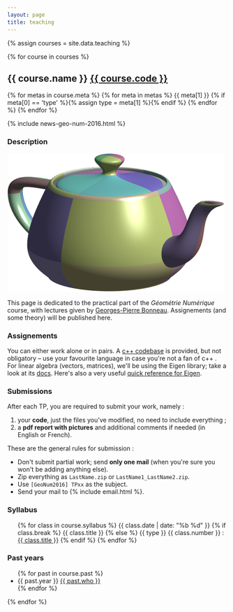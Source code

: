 ```yaml
---
layout: page
title: teaching
---
```


{% assign courses = site.data.teaching %}

{% for course in courses %}
<section class="course">
 
<h2>{{ course.name }} <a href="{{ course.url }}">{{ course.code }}</a></h2>

<div class="meta">
 {% for metas in course.meta %}
  {% for meta in metas %}
   <span class="{{ meta[0] }}">{{ meta[1] }}</span>
   {% if meta[0] == 'type' %}{% assign type = meta[1] %}{% endif %}
  {% endfor %}
 {% endfor %}
</div>

{% include news-geo-num-2016.html %}

<h3>Description</h3>
<img src="/assets/teapot.png" alt="Utah teapot" title="Utah teapot" />
<p>
This page is dedicated to the practical part of the <em>Géométrie Numérique</em> course, with lectures given by <a href="http://www-evasion.imag.fr/Membres/Georges-Pierre.Bonneau/">Georges-Pierre Bonneau</a>. Assignements (and some theory) will be published here.
</p>

<h3>Assignements</h3>
<p>
You can either work alone or in pairs.
A <a href="https://github.com/bbrrck/geo-num-2016">c++ codebase</a> is provided, but not obligatory – use your favourite language in case you're not a fan of c++ .
For linear algebra (vectors, matrices), we'll be using the Eigen library; take a look at its 
<a href="http://eigen.tuxfamily.org/index.php?title=Main_Page">docs</a>. Here's also a very useful
<a href="http://eigen.tuxfamily.org/dox-devel/AsciiQuickReference.txt">quick reference for Eigen</a>.
</p>

<h3 id="submissions">Submissions</h3>
After each TP, you are required to submit your work, namely :
<ol>
    <li>your <strong>code</strong>, just the files you've modified, no need to include everything ;</li>
    <li>a <strong>pdf report with pictures</strong> and additional comments if needed (in English or French).</li>
</ol>

These are the general rules for submission :
<ul class="submissions">
    <li>Don't submit partial work; send <strong>only one mail</strong> (when you're sure you won't be adding anything else).</li>
    <li>Zip everything as <code>LastName.zip</code> or <code>LastName1_LastName2.zip</code>.</li>
    <li>Use <code>[GeoNum2016] TPxx</code> as the subject.</li>
    <li>Send your mail to {% include email.html %}.</li>
</ul>

<h3>Syllabus</h3>
 <ul class="calendar">
 {% for class in course.syllabus %}
   <li{% if class.break %} class="break"{% endif %}>
   <span class="date">{{ class.date | date: "%b %d" }}</span>
   <span class="title">
   {% if class.break %}
   {{ class.title }}
   {% else %}
   {{ type }} {{ class.number }} :
   <a href="/teaching/{{ course.slug }}/{{ type | downcase }}{{ class.number }}.html">{{ class.title }}</a>
   {% endif %}
   </span>
   </li>
 {% endfor %}
 </ul>

<h3>Past years</h3>
 <ul class="past">
 {% for past in course.past %}
 <li>
  <span class="date">{{ past.year }}</span> 
  <span class="title"><a href="{{ past.url }}">{{ past.who }}</a></span>
 </li>
 {% endfor %}
 </ul>

</section>
{% endfor %}

